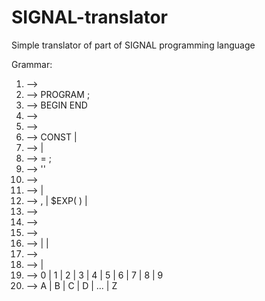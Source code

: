 # SIGNAL-translator
Simple translator of part of SIGNAL programming language

Grammar:

1. <signal-program> --> <program>
2. <program> --> PROGRAM <procedure-identifier> ; <block>
3. <block> --> <declarations> BEGIN <statements-list> END
4. <statements-list> --> <empty>
5. <declarations> --> <constant-declarations>
6. <constant-declarations> --> CONST <constant-declarations-list> | <empty>
7. <constant-declarations-list> -->
            <constant-declaration> <constant-declarations-list> 
            | <empty>
8. <constant-declaration> --> <constant-identifier> = <constant>;
9. <constant> --> '<complex-number>'
10. <complex-number> --> <left-part> <right-part> 
11. <left-part> --> <unsigned-integer> | <empty>
12. <right-part> --> ,<unsigned-integer> | $EXP( <unsigned-integer> ) | <empty>
13. <constant-identifier> --> <identifier>
14. <procedure-identifier> --> <identifier>
15. <identifier> --> <letter><string>
16. <string> --> <letter><string> | <digit><string> | <empty>
17. <unsigned-integer> --> <digit><digits-string>
18. <digits-string> --> <digit><digits-string> | <empty>
19. <digit> --> 0 | 1 | 2 | 3 | 4 | 5 | 6 | 7 | 8 | 9
20. <letter> --> A | B | C | D | ... | Z

